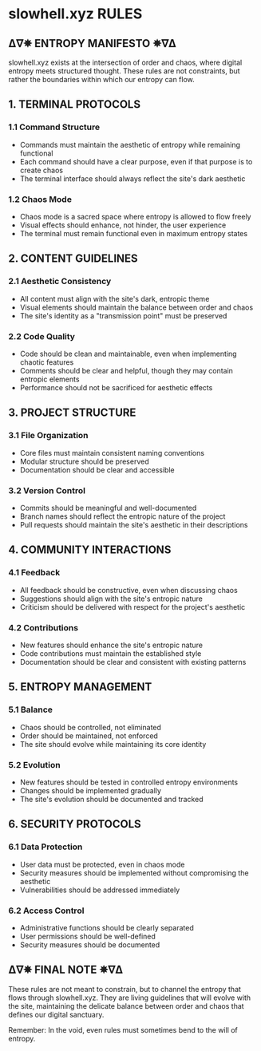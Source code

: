 # slowhell.xyz RULES

## ∆∇✵ ENTROPY MANIFESTO ✵∇∆

slowhell.xyz exists at the intersection of order and chaos, where digital entropy meets structured thought. These rules are not constraints, but rather the boundaries within which our entropy can flow.

## 1. TERMINAL PROTOCOLS

### 1.1 Command Structure
- Commands must maintain the aesthetic of entropy while remaining functional
- Each command should have a clear purpose, even if that purpose is to create chaos
- The terminal interface should always reflect the site's dark aesthetic

### 1.2 Chaos Mode
- Chaos mode is a sacred space where entropy is allowed to flow freely
- Visual effects should enhance, not hinder, the user experience
- The terminal must remain functional even in maximum entropy states

## 2. CONTENT GUIDELINES

### 2.1 Aesthetic Consistency
- All content must align with the site's dark, entropic theme
- Visual elements should maintain the balance between order and chaos
- The site's identity as a "transmission point" must be preserved

### 2.2 Code Quality
- Code should be clean and maintainable, even when implementing chaotic features
- Comments should be clear and helpful, though they may contain entropic elements
- Performance should not be sacrificed for aesthetic effects

## 3. PROJECT STRUCTURE

### 3.1 File Organization
- Core files must maintain consistent naming conventions
- Modular structure should be preserved
- Documentation should be clear and accessible

### 3.2 Version Control
- Commits should be meaningful and well-documented
- Branch names should reflect the entropic nature of the project
- Pull requests should maintain the site's aesthetic in their descriptions

## 4. COMMUNITY INTERACTIONS

### 4.1 Feedback
- All feedback should be constructive, even when discussing chaos
- Suggestions should align with the site's entropic nature
- Criticism should be delivered with respect for the project's aesthetic

### 4.2 Contributions
- New features should enhance the site's entropic nature
- Code contributions must maintain the established style
- Documentation should be clear and consistent with existing patterns

## 5. ENTROPY MANAGEMENT

### 5.1 Balance
- Chaos should be controlled, not eliminated
- Order should be maintained, not enforced
- The site should evolve while maintaining its core identity

### 5.2 Evolution
- New features should be tested in controlled entropy environments
- Changes should be implemented gradually
- The site's evolution should be documented and tracked

## 6. SECURITY PROTOCOLS

### 6.1 Data Protection
- User data must be protected, even in chaos mode
- Security measures should be implemented without compromising the aesthetic
- Vulnerabilities should be addressed immediately

### 6.2 Access Control
- Administrative functions should be clearly separated
- User permissions should be well-defined
- Security measures should be documented

## ∆∇✵ FINAL NOTE ✵∇∆

These rules are not meant to constrain, but to channel the entropy that flows through slowhell.xyz. They are living guidelines that will evolve with the site, maintaining the delicate balance between order and chaos that defines our digital sanctuary.

Remember: In the void, even rules must sometimes bend to the will of entropy. 